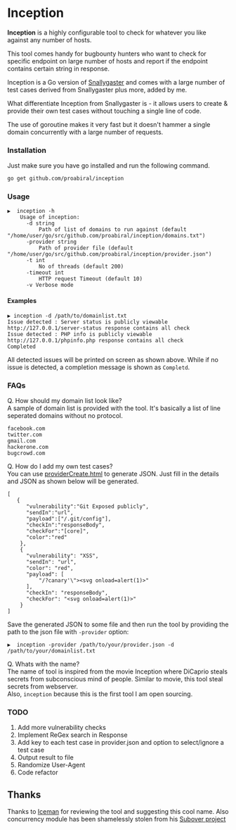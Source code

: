 # Inception
**Inception** is a highly configurable tool to check for whatever you like against any number of hosts.

This tool comes handy for bugbounty hunters who want to check for specific endpoint on large number of hosts and report if the endpoint contains certain string in response.

Inception is a Go version of [Snallygaster](https://github.com/hannob/snallygaster) and comes with a large number of test cases derived from Snallygaster plus more, added by me.

What differentiate Inception from Snallygaster is - it allows users to create & provide their own test cases without touching a single line of code.

The use of goroutine makes it very fast but it doesn't hammer a single domain concurrently with a large number of requests.

### Installation
Just make sure you have go installed and run the following command.
```sh
go get github.com/proabiral/inception
```

### Usage
```
▶️  inception -h
    Usage of inception:
      -d string
          Path of list of domains to run against (default "/home/user/go/src/github.com/proabiral/inception/domains.txt")
      -provider string
          Path of provider file (default "/home/user/go/src/github.com/proabiral/inception/provider.json")
      -t int
          No of threads (default 200)
      -timeout int
          HTTP request Timeout (default 10)
      -v Verbose mode
```
   
#### Examples
```
▶️ inception -d /path/to/domainlist.txt
Issue detected : Server status is publicly viewable http://127.0.0.1/server-status response contains all check
Issue detected : PHP info is publicly viewable http://127.0.0.1/phpinfo.php response contains all check
Completed
```
All detected issues will be printed on screen as shown above. While if no issue is detected, a completion message is shown as `Completd`.

### FAQs
Q. How should my domain list look like?    
A sample of domain list is provided with the tool. It's basically a list of line seperated domains without no protocol.
```
facebook.com
twitter.com
gmail.com
hackerone.com
bugcrowd.com
```

Q. How do I add my own test cases?    
You can use [providerCreate.html](https://proabiral.github.io/inception/providerCreate.html) to generate JSON. Just fill in the details and JSON as shown below will be generated.
```
[
   {
      "vulnerability":"Git Exposed publicly",
      "sendIn":"url",
      "payload":["/.git/config"],
      "checkIn":"responseBody",
      "checkFor":"[core]",
      "color":"red"
    },
    {
      "vulnerability": "XSS",
      "sendIn": "url",
      "color": "red",
      "payload": [
          "/?canary'\"><svg onload=alert(1)>"
      ],
      "checkIn": "responseBody",
      "checkFor": "<svg onload=alert(1)>"
    }
]
```
Save the generated JSON to some file and then run the tool by providing the path to the json file with `-provider` option:
```
▶️  inception -provider /path/to/your/provider.json -d /path/to/your/domainlist.txt
```

Q. Whats with the name?    
The name of tool is inspired from the movie Inception where DiCaprio steals secrets from subconscious mind of people. Similar to movie, this tool steal secrets from webserver.    
Also, `inception` because this is the first tool I am open sourcing.

### TODO
1. Add more vulnerability checks
2. Implement ReGex search in Response
3. Add key to each test case in provider.json and option to select/ignore a test case
4. Output result to file
5. Randomize User-Agent
6. Code refactor

## Thanks 
Thanks to [Iceman](https://twitter.com/Ice3man543) for reviewing the tool and suggesting this cool name.
Also concurrency module has been shamelessly stolen from his [Subover project](https://github.com/Ice3man543/SubOver)

